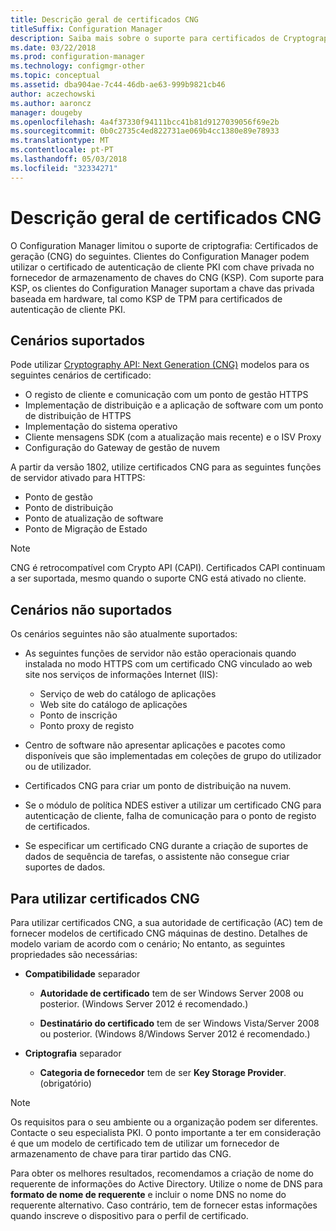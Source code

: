 ```yaml
---
title: Descrição geral de certificados CNG
titleSuffix: Configuration Manager
description: Saiba mais sobre o suporte para certificados de Cryptography Next Generation (CNG) para servidores e clientes do Configuration Manager.
ms.date: 03/22/2018
ms.prod: configuration-manager
ms.technology: configmgr-other
ms.topic: conceptual
ms.assetid: dba904ae-7c44-46db-ae63-999b9821cb46
author: aczechowski
ms.author: aaroncz
manager: dougeby
ms.openlocfilehash: 4a4f37330f94111bcc41b81d9127039056f69e2b
ms.sourcegitcommit: 0b0c2735c4ed822731ae069b4cc1380e89e78933
ms.translationtype: MT
ms.contentlocale: pt-PT
ms.lasthandoff: 05/03/2018
ms.locfileid: "32334271"
---
```

# <a name="cng-certificates-overview"></a>Descrição geral de certificados CNG
<!-- 1356191 --> 

O Configuration Manager limitou o suporte de criptografia: Certificados de geração (CNG) do seguintes. Clientes do Configuration Manager podem utilizar o certificado de autenticação de cliente PKI com chave privada no fornecedor de armazenamento de chaves do CNG (KSP). Com suporte para KSP, os clientes do Configuration Manager suportam a chave das privada baseada em hardware, tal como KSP de TPM para certificados de autenticação de cliente PKI.

## <a name="supported-scenarios"></a>Cenários suportados
Pode utilizar [Cryptography API: Next Generation (CNG)](https://msdn.microsoft.com/library/windows/desktop/bb204775.aspx) modelos para os seguintes cenários de certificado:

- O registo de cliente e comunicação com um ponto de gestão HTTPS   
- Implementação de distribuição e a aplicação de software com um ponto de distribuição de HTTPS   
- Implementação do sistema operativo  
- Cliente mensagens SDK (com a atualização mais recente) e o ISV Proxy   
- Configuração do Gateway de gestão de nuvem  

A partir da versão 1802, utilize certificados CNG para as seguintes funções de servidor ativado para HTTPS: <!-- 1357314 -->   
- Ponto de gestão
- Ponto de distribuição
- Ponto de atualização de software
- Ponto de Migração de Estado     

> [!NOTE]
> CNG é retrocompatível com Crypto API (CAPI). Certificados CAPI continuam a ser suportada, mesmo quando o suporte CNG está ativado no cliente.

## <a name="unsupported-scenarios"></a>Cenários não suportados

Os cenários seguintes não são atualmente suportados:

- As seguintes funções de servidor não estão operacionais quando instalada no modo HTTPS com um certificado CNG vinculado ao web site nos serviços de informações Internet (IIS): 
    - Serviço de web do catálogo de aplicações
    - Web site do catálogo de aplicações
    - Ponto de inscrição  
    - Ponto proxy de registo  

- Centro de software não apresentar aplicações e pacotes como disponíveis que são implementadas em coleções de grupo do utilizador ou de utilizador.

- Certificados CNG para criar um ponto de distribuição na nuvem.

- Se o módulo de política NDES estiver a utilizar um certificado CNG para autenticação de cliente, falha de comunicação para o ponto de registo de certificados.

- Se especificar um certificado CNG durante a criação de suportes de dados de sequência de tarefas, o assistente não consegue criar suportes de dados.

## <a name="to-use-cng-certificates"></a>Para utilizar certificados CNG

Para utilizar certificados CNG, a sua autoridade de certificação (AC) tem de fornecer modelos de certificado CNG máquinas de destino. Detalhes de modelo variam de acordo com o cenário; No entanto, as seguintes propriedades são necessárias:

- **Compatibilidade** separador

    - **Autoridade de certificado** tem de ser Windows Server 2008 ou posterior. (Windows Server 2012 é recomendado.)

    - **Destinatário do certificado** tem de ser Windows Vista/Server 2008 ou posterior. (Windows 8/Windows Server 2012 é recomendado.)

- **Criptografia** separador

    - **Categoria de fornecedor** tem de ser **Key Storage Provider**. (obrigatório)

> [!NOTE]
> Os requisitos para o seu ambiente ou a organização podem ser diferentes. Contacte o seu especialista PKI. O ponto importante a ter em consideração é que um modelo de certificado tem de utilizar um fornecedor de armazenamento de chave para tirar partido das CNG.

Para obter os melhores resultados, recomendamos a criação de nome do requerente de informações do Active Directory. Utilize o nome de DNS para **formato de nome de requerente** e incluir o nome DNS no nome do requerente alternativo. Caso contrário, tem de fornecer estas informações quando inscreve o dispositivo para o perfil de certificado.